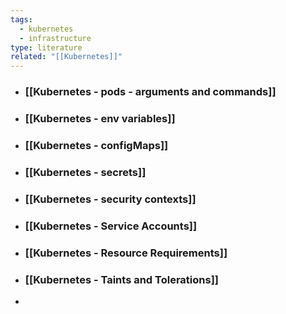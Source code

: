 ```yaml
---
tags:
  - kubernetes
  - infrastructure
type: literature
related: "[[Kubernetes]]"
---
```

- ### [[Kubernetes -  pods - arguments and commands]]
- ### [[Kubernetes - env variables]]
- ### [[Kubernetes - configMaps]]
- ### [[Kubernetes - secrets]]
- ### [[Kubernetes - security contexts]]
- ### [[Kubernetes - Service Accounts]]
- ### [[Kubernetes - Resource Requirements]]
- ### [[Kubernetes - Taints and Tolerations]]
- 
